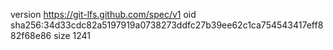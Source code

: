 version https://git-lfs.github.com/spec/v1
oid sha256:34d33cdc82a5197919a0738273ddfc27b39ee62c1ca754543417eff882f68e86
size 1241
